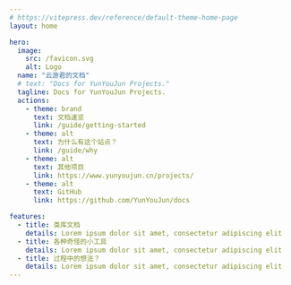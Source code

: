 ```yaml
---
# https://vitepress.dev/reference/default-theme-home-page
layout: home

hero:
  image:
    src: /favicon.svg
    alt: Logo
  name: "云游君的文档"
  # text: "Docs for YunYouJun Projects."
  tagline: Docs for YunYouJun Projects.
  actions:
    - theme: brand
      text: 文档速览
      link: /guide/getting-started
    - theme: alt
      text: 为什么有这个站点？
      link: /guide/why
    - theme: alt
      text: 其他项目
      link: https://www.yunyoujun.cn/projects/
    - theme: alt
      text: GitHub
      link: https://github.com/YunYouJun/docs

features:
  - title: 类库文档
    details: Lorem ipsum dolor sit amet, consectetur adipiscing elit
  - title: 各种奇怪的小工具
    details: Lorem ipsum dolor sit amet, consectetur adipiscing elit
  - title: 过程中的想法？
    details: Lorem ipsum dolor sit amet, consectetur adipiscing elit
---
```

